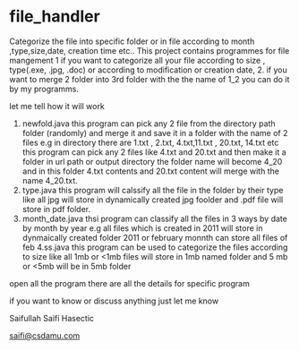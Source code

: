 # file_handler
Categorize the file into specific folder or in file according to month ,type,size,date, creation time etc..
This project contains programmes for file mangement
1 if you want to categorize all your file according to size , type(.exe, .jpg, .doc) or according to modification or creation date,
2. if you want to merge 2 folder into 3rd folder with the the name of 1_2 you can do it by my programms.

let me tell how it will work
1.  newfold.java 
 this program can pick any 2 file from the directory path folder (randomly) and merge it and save it in a folder with the name of 2 files
 e.g
   in directory  there are 1.txt , 2.txt, 4.txt,11.txt , 20.txt, 14.txt etc
   this program can pick any 2 files like 4.txt and 20.txt and then make it a folder in url path or output directory
   the folder name will become 4_20 and in this folder 4.txt contents and 20.txt content will merge with the name 4_20.txt. 
2. type.java
  this program will calssify all the file in the folder by their type like all jpg will store in dynamically created jpg foolder and .pdf file will store in pdf folder.
3.  month_date.java
   thsi program can classify all the files in 3 ways
   by date
   by month 
  by  year
 e.g all files which is created in 2011 will store in dynmaically created folder 2011
   or  february monnth can store all files of feb
4.ss.java 
  this program can be used to categorize the files according to size like
  all 1mb or <1mb files will store in 1mb named folder
and 5 mb or <5mb  will be in 5mb folder

open all the program there are all the details for specific program

if you want to know or discuss anything
just let me know

Saifullah Saifi
Hasectic

saifi@csdamu.com
